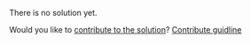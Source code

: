 
There is no solution yet.

Would you like to [contribute to the solution](https://github.com/BFEdev/BFE.dev-solutions/blob/main/quiz/Equality-Sameness_en.md)? [Contribute guidline](https://github.com/BFEdev/BFE.dev-solutions#how-to-contribute)
